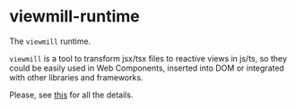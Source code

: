 # viewmill-runtime

The `viewmill` runtime.

`viewmill` is a tool to transform jsx/tsx files to reactive views in js/ts, so they could be easily used in Web Components, inserted into DOM or integrated with other libraries and frameworks.

Please, see [this](https://github.com/apleshkov/viewmill) for all the details.